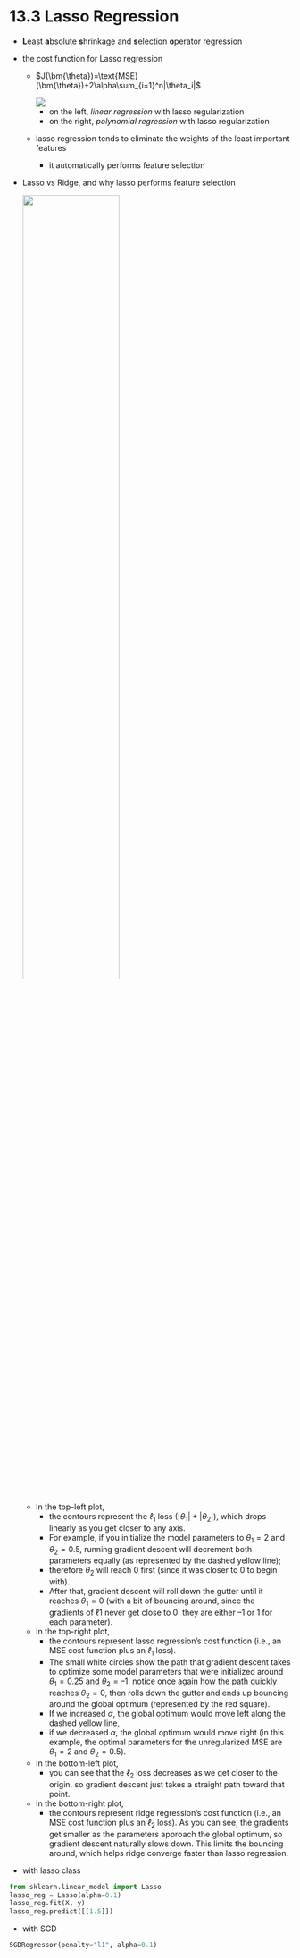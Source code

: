 # 13.3 Lasso Regression

- **L**east **a**bsolute **s**hrinkage and **s**election **o**perator regression
- the cost function for Lasso regression
  - $J(\bm{\theta})=\text{MSE}(\bm{\theta})+2\alpha\sum_{i=1}^n|\theta_i|$

    <img src="books\Hands-On ML\lasso-regression-comparison.png" />

    - on the left, _linear regression_ with lasso regularization
    - on the right, _polynomial regression_ with lasso regularization
  - lasso regression tends to eliminate the weights of the least important features
    - it automatically performs feature selection
- Lasso vs Ridge, and why lasso performs feature selection
  
  <img width="60%" src="books\Hands-On ML\lasso vs ridge.png" />

  - In the top-left plot,
    - the contours represent the $ℓ_1$ loss ($|θ_1| + |θ_2|$), which drops linearly as you get closer to any axis. 
    - For example, if you initialize the model parameters to $θ_1 = 2$ and $θ_2 = 0.5$, running gradient descent will decrement both parameters equally (as represented by the dashed yellow line); 
    - therefore $θ_2$ will reach 0 first (since it was closer to 0 to begin with). 
    - After that, gradient descent will roll down the gutter until it reaches $θ_1 = 0$ (with a bit of bouncing around, since the gradients of ℓ1 never get close to 0: they are either –1 or 1 for each parameter).
  - In the top-right plot,
    - the contours represent lasso regression’s cost function (i.e., an MSE cost function plus an $ℓ_1$ loss).
    - The small white circles show the path that gradient descent takes to optimize some model parameters that were initialized around $θ_1 = 0.25$ and $θ_2 = –1$: notice once again how the path quickly reaches $θ_2 = 0$, then rolls down the gutter and ends up bouncing around the global optimum (represented by the red square).
    - If we increased $\alpha$, the global optimum would move left along the dashed yellow line, 
    - if we decreased $\alpha$, the global optimum would move right (in this example, the optimal parameters for the unregularized MSE are $θ_1 = 2$ and $θ_2 = 0.5$).
  - In the bottom-left plot,
    - you can see that the $ℓ_2$ loss decreases as we get closer to the origin, so gradient descent just takes a straight path toward that point.
  - In the bottom-right plot,
    - the contours represent ridge regression’s cost function (i.e., an MSE cost function plus an $ℓ_2$ loss). As you can see, the gradients get smaller as the parameters approach the global optimum, so gradient descent naturally slows down. This limits the bouncing around, which helps ridge converge faster than lasso regression.
- with lasso class

```python
from sklearn.linear_model import Lasso
lasso_reg = Lasso(alpha=0.1)
lasso_reg.fit(X, y)
lasso_reg.predict([[1.5]])
```

- with SGD

```python
SGDRegressor(penalty="l1", alpha=0.1)
```
